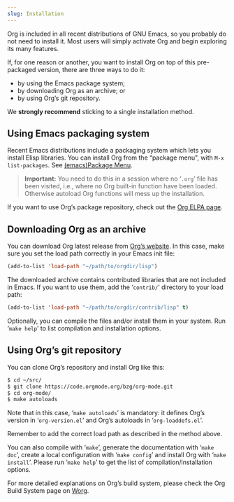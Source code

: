 ```yaml
---
slug: Installation
---
```


Org is included in all recent distributions of GNU Emacs, so you probably do not need to install it. Most users will simply activate Org and begin exploring its many features.

If, for one reason or another, you want to install Org on top of this pre-packaged version, there are three ways to do it:

*   by using the Emacs package system;
*   by downloading Org as an archive; or
*   by using Org’s git repository.

We **strongly recommend** sticking to a single installation method.

## Using Emacs packaging system

Recent Emacs distributions include a packaging system which lets you install Elisp libraries. You can install Org from the “package menu", with `M-x list-packages`. See [(emacs)Package Menu](https://www.gnu.org/software/emacs/manual/html_mono/emacs.html#Package-Menu).

> **Important:** You need to do this in a session where no ‘`.org`’ file has been visited, i.e., where no Org built-in function have been loaded. Otherwise autoload Org functions will mess up the installation.

If you want to use Org’s package repository, check out the [Org ELPA page](https://orgmode.org/elpa.html).

## Downloading Org as an archive

You can download Org latest release from [Org’s website](https://orgmode.org/). In this case, make sure you set the load path correctly in your Emacs init file:

```lisp
(add-to-list 'load-path "~/path/to/orgdir/lisp")
```

The downloaded archive contains contributed libraries that are not included in Emacs. If you want to use them, add the ‘`contrib/`’ directory to your load path:

```lisp
(add-to-list 'load-path "~/path/to/orgdir/contrib/lisp" t)
```

Optionally, you can compile the files and/or install them in your system. Run ‘`make help`’ to list compilation and installation options.

## Using Org’s git repository

You can clone Org’s repository and install Org like this:

```lisp
$ cd ~/src/
$ git clone https://code.orgmode.org/bzg/org-mode.git
$ cd org-mode/
$ make autoloads
```

Note that in this case, ‘`make autoloads`’ is mandatory: it defines Org’s version in ‘`org-version.el`’ and Org’s autoloads in ‘`org-loaddefs.el`’.

Remember to add the correct load path as described in the method above.

You can also compile with ‘`make`’, generate the documentation with ‘`make doc`’, create a local configuration with ‘`make config`’ and install Org with ‘`make install`’. Please run ‘`make help`’ to get the list of compilation/installation options.

For more detailed explanations on Org’s build system, please check the Org Build System page on [Worg](https://orgmode.org/worg/dev/org-build-system.html).
